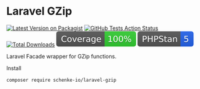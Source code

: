 <!--

This file was written by 'WriteMarkdownCommand.php' line 34 using
SchenkeIo\PackagingTools\Markdown\MarkdownAssembler

Do not edit manually as it will be overwritten.

-->
# Laravel GZip

[![Latest Version on Packagist](https://img.shields.io/packagist/v/schenke-io/laravel-gzip.svg?style=flat-square)](https://packagist.org/packages/schenke-io/laravel-gzip)
[![GitHub Tests Action Status](https://img.shields.io/github/actions/workflow/status/schenke-io/laravel-gzip/run-tests.yml?branch=main&label=tests&style=flat-square)](https://github.com/schenke-io/laravel-gzip/actions?query=workflow%3Arun-tests+branch%3Amain)
[![Total Downloads](https://img.shields.io/packagist/dt/schenke-io/laravel-gzip.svg?style=flat-square)](https://packagist.org/packages/schenke-io/laravel-gzip)
[![Coverage](.github/coverage.svg)]()
[![PHPStan](.github/phpstan.svg)]()

Laravel Facade wrapper for GZip functions.

Install

```bash
composer require schenke-io/laravel-gzip
```




